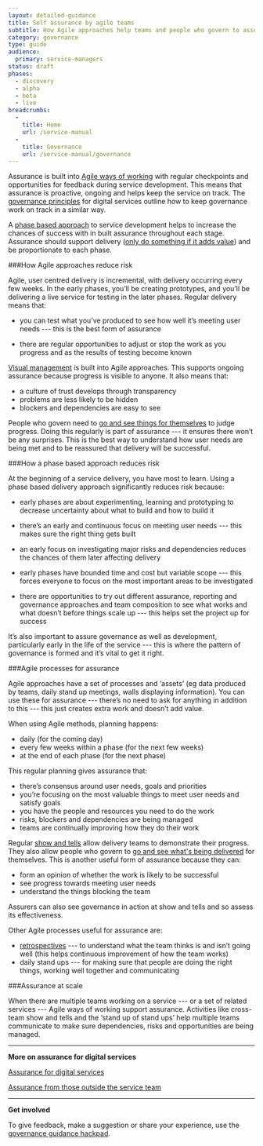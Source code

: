 ```yaml
---
layout: detailed-guidance
title: Self assurance by agile teams
subtitle: How Agile approaches help teams and people who govern to assure their work
category: governance
type: guide
audience:
  primary: service-managers
status: draft
phases:
  - discovery
  - alpha
  - beta
  - live
breadcrumbs:
  -
    title: Home
    url: /service-manual
  -
    title: Governance
    url: /service-manual/governance
---
```


Assurance is built into [Agile ways of working](/service-manual/agile/index) with regular checkpoints and opportunities for feedback during service development. This means that assurance is proactive, ongoing and helps keep the service on track. The [governance principles](/service-manual/governance/governance-principles) for digital services outline how to keep governance work on track in a similar way.

A [phase based approach](/service-manual/governance/governance-across-the-life-of-a-service) to service development helps to increase the chances of success with in built assurance throughout each stage. Assurance should support delivery ([only do something if it adds value](/service-manual/governance/governance-principles#only-do-it-if-it-adds-value)) and be proportionate to each phase.

###How Agile approaches reduce risk

Agile, user centred delivery is incremental, with delivery occurring every few weeks. In the early phases, you’ll be creating prototypes, and you’ll be delivering a live service for testing in the later phases. Regular delivery means that:

+ you can test what you’ve produced to see how well it’s meeting user needs --- this is the best form of assurance

+ there are regular opportunities to adjust or stop the work as you progress and as the results of testing become known 

[Visual management](/service-manual/governance/how-delivery-teams-manage-their-work) is built into Agile approaches. This supports ongoing assurance because progress is visible to anyone. It also means that:

+ a culture of trust develops through transparency
+ problems are less likely to be hidden
+ blockers and dependencies are easy to see

People who govern need to [go and see things for themselves](/service-manual/governance/governance-principles#go-see-for-yourself) to judge progress. Doing this regularly is part of assurance --- it ensures there won’t be any surprises. This is the best way to understand how user needs are being met and to be reassured that delivery will be successful.

###How a phase based approach reduces risk

At the beginning of a service delivery, you have most to learn. Using a phase based delivery approach significantly reduces risk because:

+ early phases are about experimenting, learning and prototyping to decrease uncertainty about what to build and how to build it

+ there’s an early and continuous focus on meeting user needs --- this makes sure the right thing gets built

+ an early focus on investigating major risks and dependencies reduces the chances of them later affecting delivery

+ early phases have bounded time and cost but variable scope --- this forces everyone to focus on the most important areas to be investigated 

+ there are opportunities to try out different assurance, reporting and governance approaches and team composition to see what works and what doesn’t before things scale up --- this helps set the project up for success

It’s also important to assure governance as well as development, particularly early in the life of the service --- this is where the pattern of governance is formed and it’s vital to get it right.

###Agile processes for assurance

Agile approaches have a set of processes and ‘assets’ (eg data produced by teams, daily stand up meetings, walls displaying information). You can use these for assurance --- there’s no need to ask for anything in addition to this --- this just creates extra work and doesn’t add value.

When using Agile methods, planning happens:

+ daily (for the coming day)
+ every few weeks within a phase (for the next few weeks)
+ at the end of each phase (for the next phase)

This regular planning gives assurance that:

+ there’s consensus around user needs, goals and priorities
+ you’re focusing on the most valuable things to meet user needs and satisfy goals
+ you have the people and resources you need to do the work
+ risks, blockers and dependencies are being managed
+ teams are continually improving how they do their work

Regular [show and tells](/service-manual/governance/what-to-expect-from-the-show-and-tell) allow delivery teams to demonstrate their progress. They also allow people who govern to [go and see what's being delivered](/service-manual/governance/governance-principles#go-see-for-yourself) for themselves. This is another useful form of assurance because they can:

+ form an opinion of whether the work is likely to be successful
+ see progress towards meeting user needs 
+ understand the things blocking the team

Assurers can also see governance in action at show and tells and so assess its effectiveness.

Other Agile processes useful for assurance are:

+ [retrospectives](/service-manual/agile/running-retrospectives) --- to understand what the team thinks is and isn’t going well (this helps continuous improvement of how the team works)
+ daily stand ups --- for making sure that people are doing the right things, working well together and communicating

###Assurance at scale

When there are multiple teams working on a service --- or a set of related services --- Agile ways of working support assurance. Activities like cross-team show and tells and the ‘stand up of stand ups’ help multiple teams communicate to make sure dependencies, risks and opportunities are being managed.

<hr>

**More on assurance for digital services**

[Assurance for digital services](/service-manual/governance/assurance-for-digital-services)

[Assurance from those outside the service team](/service-manual/governance/assurance-from-those-outside-the-service-team)

<hr>

**Get involved**

To give feedback, make a suggestion or share your experience, use the [governance guidance hackpad](https://gds-governance-guidance.hackpad.com/Self-assurance-by-agile-teams-zSA8RbZKQkr).
